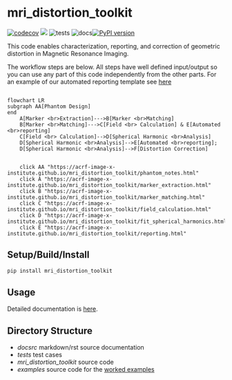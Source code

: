 # mri_distortion_toolkit  
[![codecov](https://codecov.io/gh/ACRF-Image-X-Institute/mri_distortion_toolkit/branch/main/graph/badge.svg?token=3MCT7S6KVK)](https://codecov.io/gh/ACRF-Image-X-Institute/mri_distortion_toolkit) ![](docsrc/__resources/interrogate.svg)  ![tests](https://github.com/ACRF-Image-X-Institute/MRI_DistortionQA/actions/workflows/run_tests.yml/badge.svg) ![docs](https://github.com/ACRF-Image-X-Institute/MRI_DistortionQA/actions/workflows/build_docs.yml/badge.svg)[![PyPI version](https://badge.fury.io/py/mri_distortion_toolkit.svg)](https://badge.fury.io/py/mri_distortion_toolkit)

This code enables characterization, reporting, and correction of geometric distortion in Magnetic Resonance Imaging.

The workflow steps are below. All steps have well defined input/output so you can use any part of this code independently from the other parts. For an example of our automated reporting template see [here](https://acrf-image-x-institute.github.io/mri_distortion_toolkit/_static/MR_QA_report_20_05_2022.html)

```mermaid

flowchart LR
subgraph AA[Phantom Design]
end
    A[Marker <br>Extraction]--->B[Marker <br>Matching]
    B[Marker <br>Matching]--->C[Field <br> Calculation] & E[Automated <br>reporting]
    C[Field <br> Calculation]-->D[Spherical Harmonic <br>Analysis]
    D[Spherical Harmonic <br>Analysis]-->E[Automated <br>reporting];
    D[Spherical Harmonic <br>Analysis]-->F[Distortion Correction]
	

    click AA "https://acrf-image-x-institute.github.io/mri_distortion_toolkit/phantom_notes.html"
    click A "https://acrf-image-x-institute.github.io/mri_distortion_toolkit/marker_extraction.html"
    click B "https://acrf-image-x-institute.github.io/mri_distortion_toolkit/marker_matching.html"
    click C "https://acrf-image-x-institute.github.io/mri_distortion_toolkit/field_calculation.html"
    click D "https://acrf-image-x-institute.github.io/mri_distortion_toolkit/fit_spherical_harmonics.html"
    click E "https://acrf-image-x-institute.github.io/mri_distortion_toolkit/reporting.html"
```

## Setup/Build/Install

```bash
pip install mri_distortion_toolkit
```

## Usage

Detailed documentation is [here](https://acrf-image-x-institute.github.io/mri_distortion_toolkit/).

## Directory Structure

- *docsrc* markdown/rst source documentation
- *tests* test cases
- *mri_distortion_toolkit* source code 
- *examples* source code for the [worked examples](https://acrf-image-x-institute.github.io/mri_distortion_toolkit/examples.html)
